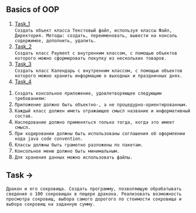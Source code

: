 ## Basics of OOP
1. [Task_1](https://github.com/Bublik202/Introduction-to-Java/tree/main/OOP/Task1) </br> ```Создать объект класса Текстовый файл, используя классы Файл, Директория. Методы: создать, переименовать,
вывести на консоль содержимое, дополнить, удалить.```
2. [Task_2](https://github.com/Bublik202/Introduction-to-Java/tree/main/OOP/Task2) </br> ```Создать класс Payment с внутренним классом, с помощью объектов которого можно сформировать покупку из
нескольких товаров.```
3. [Task_3](https://github.com/Bublik202/Introduction-to-Java/tree/main/OOP/Task3) </br> ```Создать класс Календарь с внутренним классом, с помощью объектов которого можно хранить информацию о
выходных и праздничных днях.```
4. [Task_4](https://github.com/Bublik202/Introduction-to-Java/tree/main/OOP/Task4) </br>
1) ``` Создать консольное приложение, удовлетворяющее следующим требованиям: ``` </br>
2) ``` Приложение должно быть объектно-, а не процедурно-ориентированным. ``` </br>
3) ``` Каждый класс должен иметь отражающее смысл название и информативный состав. ``` </br>
4) ``` Наследование должно применяться только тогда, когда это имеет смысл. ``` </br>
5) ``` При кодировании должны быть использованы соглашения об оформлении кода java code convention. ``` </br>
6) ``` Классы должны быть грамотно разложены по пакетам. ``` </br>
7) ``` Консольное меню должно быть минимальным. ``` </br>
8) ``` Для хранения данных можно использовать файлы. ``` </br>
## Task -> 
```Дракон и его сокровища. Создать программу, позволяющую обрабатывать сведения о 100 сокровищах в пещере дракона. Реализовать возможность просмотра сокровищ, выбора самого дорогого по стоимости сокровища и выбора сокровищ на заданную сумму.```
